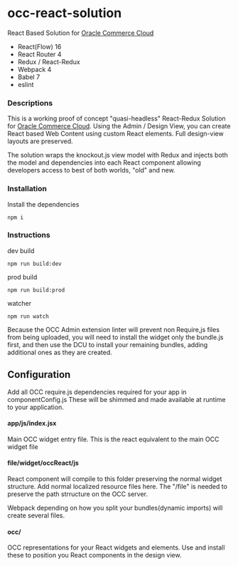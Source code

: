 # occ-react-solution

React Based Solution for [Oracle Commerce Cloud](https://cloud.oracle.com/en_US/commerce-cloud "Oracle Commerce Cloud")

- React(Flow) 16
- React Router 4
- Redux / React-Redux
- Webpack 4
- Babel 7
- eslint

### Descriptions

This is a working proof of concept "quasi-headless" React-Redux Solution for [Oracle Commerce Cloud](https://cloud.oracle.com/en_US/commerce-cloud "Oracle Commerce Cloud").
Using the Admin / Design View, you can create React based Web Content using custom React
elements. Full design-view layouts are preserved.

The solution wraps the knockout.js view model with Redux and injects both the model and dependencies
into each React component allowing developers access to best of both worlds, "old" and new.

### Installation

Install the dependencies

```
npm i
```

### Instructions

dev build

```
npm run build:dev
```

prod build

```
npm run build:prod
```

watcher

```
npm run watch
```

Because the OCC Admin extension linter will prevent non Require,js files from being uploaded,
you will need to install the widget only the bundle.js first, and then use the DCU to install your remaining
bundles, adding additional ones as they are created.

## Configuration

Add all OCC require.js dependencies required for your app in componentConfig.js
These will be shimmed and made available at runtime to your application.

#### app/js/index.jsx

Main OCC widget entry file. This is the react equivalent to the main OCC widget file

#### file/widget/occReact/js

React component will compile to this folder preserving the normal widget structure.
Add normal localized resource files here. The "/file" is needed to preserve the path strructure
on the OCC server.

Webpack depending on how you split your bundles(dynamic imports) will create several files.

#### occ/

OCC representations for your React widgets and elements. Use and install these to position you React components in the design view.

